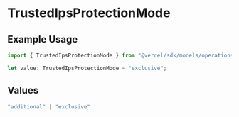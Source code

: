 # TrustedIpsProtectionMode

## Example Usage

```typescript
import { TrustedIpsProtectionMode } from "@vercel/sdk/models/operations/createproject.js";

let value: TrustedIpsProtectionMode = "exclusive";
```

## Values

```typescript
"additional" | "exclusive"
```